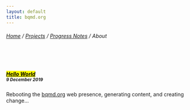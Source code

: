 ```yaml
---
layout: default
title: bqmd.org
---
```


<div class="container content">
<h6><a href="http://bqmd.org/">Home</a> / <a href="http://bqmd.org/projects/">Projects</a> / <a href="http://bqmd.org/projects/progress/">Progress Notes</a> / About </h6>
<br><br>

  <div class="media">
    <i class="align-self-start mr-3 fas fa-globe-americas content-icon"></i>
    <div class="media-body">
      <h5 class="mt-0"><a href=""><mark>Hello World</mark></a><br><small>9 December 2019</small></h5>
      <p>Rebooting the <a href="http://bqmd.org">bqmd.org</a> web presence, generating content, and creating change...</p>
    </div>
  </div>
